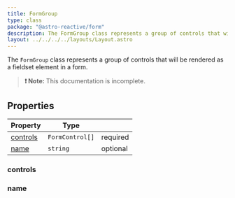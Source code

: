 ```yaml
---
title: FormGroup
type: class
package: "@astro-reactive/form"
description: The FormGroup class represents a group of controls that will be rendered as a fieldset element in a form.
layout: ../../../../layouts/Layout.astro
---
```


The `FormGroup` class represents a group of controls that will be rendered as a fieldset element in a form.

> **❗ Note:** This documentation is incomplete.

## Properties

| Property              | Type            |          |
| --------------------- | --------------- | -------- |
| [controls](#controls) | `FormControl[]` | required |
| [name](#name)         | `string`        | optional |

### controls

### name

